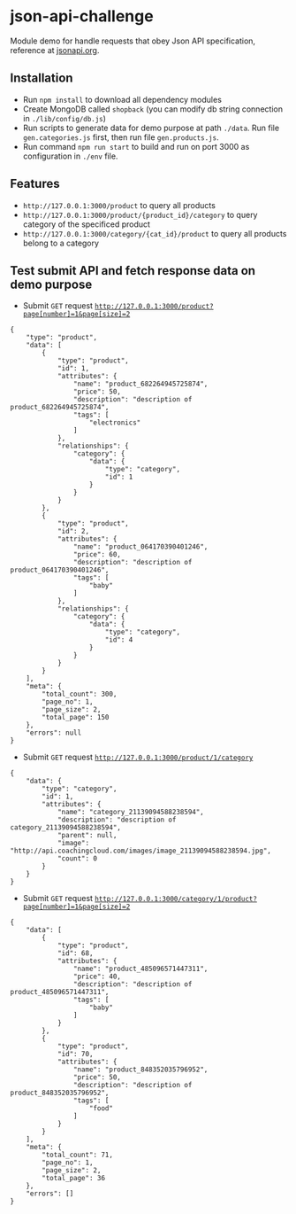 # json-api-challenge

Module demo for handle requests that obey Json API specification, reference at [jsonapi.org](http://jsonapi.org/format/).

## Installation
- Run `npm install` to download all dependency modules
- Create MongoDB called `shopback` (you can modify db string connection in `./lib/config/db.js`)
- Run scripts to generate data for demo purpose at path `./data`. Run file `gen.categories.js` first, then run file `gen.products.js`.
- Run command `npm run start` to build and run on port 3000 as configuration in `./env` file.


## Features

  * `http://127.0.0.1:3000/product` to query all products
  * `http://127.0.0.1:3000/product/{product_id}/category` to query category of the specificed product
  * `http://127.0.0.1:3000/category/{cat_id}/product` to query all products belong to a category

## Test submit API and fetch response data on demo purpose

  * Submit `GET` request [`http://127.0.0.1:3000/product?page[number]=1&page[size]=2`](http://127.0.0.1:3000/product?page[number]=1&page[size]=2)

```
{
    "type": "product",
    "data": [
        {
            "type": "product",
            "id": 1,
            "attributes": {
                "name": "product_682264945725874",
                "price": 50,
                "description": "description of product_682264945725874",
                "tags": [
                    "electronics"
                ]
            },
            "relationships": {
                "category": {
                    "data": {
                        "type": "category",
                        "id": 1
                    }
                }
            }
        },
        {
            "type": "product",
            "id": 2,
            "attributes": {
                "name": "product_064170390401246",
                "price": 60,
                "description": "description of product_064170390401246",
                "tags": [
                    "baby"
                ]
            },
            "relationships": {
                "category": {
                    "data": {
                        "type": "category",
                        "id": 4
                    }
                }
            }
        }
    ],
    "meta": {
        "total_count": 300,
        "page_no": 1,
        "page_size": 2,
        "total_page": 150
    },
    "errors": null
}
```

  * Submit `GET` request [`http://127.0.0.1:3000/product/1/category`](http://127.0.0.1:3000/product/1/category)

```
{
    "data": {
        "type": "category",
        "id": 1,
        "attributes": {
            "name": "category_21139094588238594",
            "description": "description of category_21139094588238594",
            "parent": null,
            "image": "http://api.coachingcloud.com/images/image_21139094588238594.jpg",
            "count": 0
        }
    }
}
```

  * Submit `GET` request [`http://127.0.0.1:3000/category/1/product?page[number]=1&page[size]=2`](http://127.0.0.1:3000/category/1/product?page[number]=1&page[size]=2)

```
{
    "data": [
        {
            "type": "product",
            "id": 68,
            "attributes": {
                "name": "product_485096571447311",
                "price": 40,
                "description": "description of product_485096571447311",
                "tags": [
                    "baby"
                ]
            }
        },
        {
            "type": "product",
            "id": 70,
            "attributes": {
                "name": "product_848352035796952",
                "price": 50,
                "description": "description of product_848352035796952",
                "tags": [
                    "food"
                ]
            }
        }
    ],
    "meta": {
        "total_count": 71,
        "page_no": 1,
        "page_size": 2,
        "total_page": 36
    },
    "errors": []
}
```
